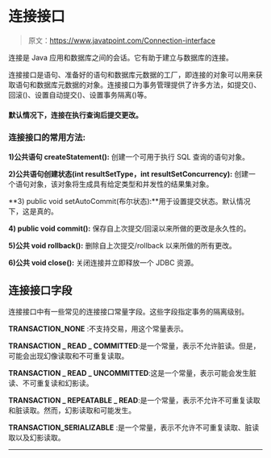 # 连接接口

> 原文：<https://www.javatpoint.com/Connection-interface>

连接是 Java 应用和数据库之间的会话。它有助于建立与数据库的连接。

连接接口是语句、准备好的语句和数据库元数据的工厂，即连接的对象可以用来获取语句和数据库元数据的对象。连接接口为事务管理提供了许多方法，如提交()、回滚()、设置自动提交()、设置事务隔离()等。

#### 默认情况下，连接在执行查询后提交更改。

### 连接接口的常用方法:

**1)公共语句 createStatement():** 创建一个可用于执行 SQL 查询的语句对象。

**2)公共语句创建状态(int resultSetType，int resultSetConcurrency):** 创建一个语句对象，该对象将生成具有给定类型和并发性的结果集对象。

**3) public void setAutoCommit(布尔状态):**用于设置提交状态。默认情况下，这是真的。

**4) public void commit():** 保存自上次提交/回滚以来所做的更改是永久性的。

**5)公共 void rollback():** 删除自上次提交/rollback 以来所做的所有更改。

**6)公共 void close():** 关闭连接并立即释放一个 JDBC 资源。

## 连接接口字段

连接接口中有一些常见的连接接口常量字段。这些字段指定事务的隔离级别。

**TRANSACTION_NONE** :不支持交易，用这个常量表示。

**TRANSACTION _ READ _ COMMITTED**:是一个常量，表示不允许脏读。但是，可能会出现幻像读取和不可重复读取。

**TRANSACTION _ READ _ UNCOMMITTED**:这是一个常量，表示可能会发生脏读、不可重复读和幻影读。

**TRANSACTION _ REPEATABLE _ READ**:是一个常量，表示不允许不可重复读取和脏读取。然而，幻影读取和可能发生。

**TRANSACTION_SERIALIZABLE** :是一个常量，表示不允许不可重复读取、脏读取以及幻影读取。

* * *